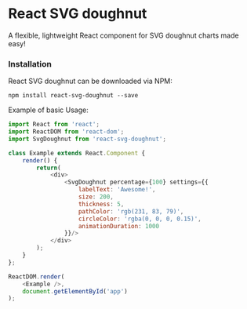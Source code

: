 React SVG doughnut
=====================

A flexible, lightweight React component for SVG doughnut charts made easy!

### Installation

React SVG doughnut can be downloaded via NPM:

`npm install react-svg-doughnut --save`

Example of basic Usage:

```javascript
import React from 'react';
import ReactDOM from 'react-dom';
import SvgDoughnut from 'react-svg-doughnut';

class Example extends React.Component {
    render() {
        return(
            <div>
                <SvgDoughnut percentage={100} settings={{
                    labelText: 'Awesome!',
                    size: 200,
                    thickness: 5,
                    pathColor: 'rgb(231, 83, 79)',
                    circleColor: 'rgba(0, 0, 0, 0.15)',
                    animationDuration: 1000
                }}/>
            </div>
        );
    }
};

ReactDOM.render(
    <Example />,
    document.getElementById('app')
);
```
